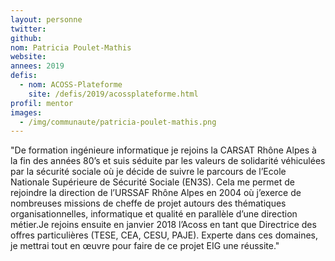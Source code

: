 ```yaml
---
layout: personne
twitter: 
github: 
nom: Patricia Poulet-Mathis
website:
annees: 2019
defis:
  - nom: ACOSS-Plateforme
    site: /defis/2019/acossplateforme.html
profil: mentor
images:
  - /img/communaute/patricia-poulet-mathis.png
---
```


"De formation ingénieure informatique je rejoins la CARSAT Rhône Alpes à la fin des années 80’s et suis séduite par les valeurs de solidarité véhiculées par la sécurité sociale où je décide de suivre le parcours de l’Ecole Nationale Supérieure de Sécurité Sociale (EN3S). Cela me permet de rejoindre la direction de l’URSSAF Rhône Alpes en 2004 où j’exerce de nombreuses missions de cheffe de projet autours des thématiques organisationnelles, informatique et qualité en parallèle d’une direction métier.Je rejoins ensuite en janvier 2018 l’Acoss en tant que Directrice des offres particulières (TESE, CEA, CESU, PAJE). Experte dans ces domaines, je mettrai tout en œuvre pour faire de ce projet EIG une réussite."
